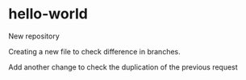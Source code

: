 # hello-world
New repository

Creating a new file to check difference in branches.


Add another change to check the duplication of the previous request
